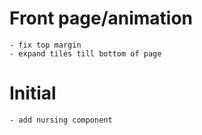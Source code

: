 # Front page/animation
    - fix top margin 
    - expand tiles till bottom of page

# Initial
    - add nursing component

